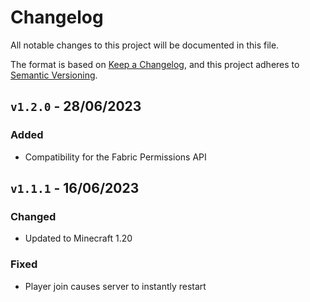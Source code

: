 # Changelog

All notable changes to this project will be documented in this file.

The format is based on [Keep a Changelog](https://keepachangelog.com/en/1.0.0/),
and this project adheres to [Semantic Versioning](https://semver.org/spec/v2.0.0.html).

## `v1.2.0` - 28/06/2023

### Added

- Compatibility for the Fabric Permissions API

## `v1.1.1` - 16/06/2023

### Changed

- Updated to Minecraft 1.20

### Fixed

- Player join causes server to instantly restart

